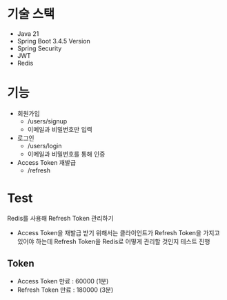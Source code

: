 # 기술 스택
- Java 21
- Spring Boot 3.4.5 Version
- Spring Security
- JWT
- Redis

# 기능
- 회원가입
  - /users/signup
  - 이메일과 비밀번호만 입력
- 로그인
  - /users/login
  - 이메일과 비밀번호를 통해 인증
- Access Token 재발급
  - /refresh

# Test
Redis를 사용해 Refresh Token 관리하기
- Access Token을 재발급 받기 위해서는 클라이언트가 Refresh Token을 가지고 있어야 하는데 Refresh Token을 Redis로 어떻게 관리할 것인지 테스트 진행

## Token
- Access Token 만료 : 60000 (1분)
- Refresh Token 만료 : 180000 (3분)
